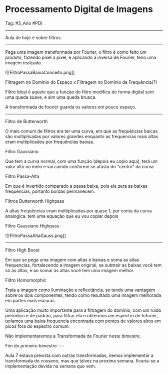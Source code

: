 # Processamento Digital de Imagens

Tag: #3_Ano #PDI

---

Aula de hoje é sobre filtros.

---

Pega uma imagem transformada por Fourier, o filtro é como feito um produto, fazendo pixel a pixel, e aplicando a inversa de Fourier, teno uma imagem realçada.

![[FiltroPassaBaixaConceito.png]]

Filtragem no Domínio do Espaço x Filtragem no Domínio da Frequência(?)

Filtro Ideal é aquele que a função do filtro modifica de forma digital sem uma queda suave, e sim uma queda brusca.

A transformada de fourier guarda os valores em pouco espaço.

---

Filtro de Butterworth

O mais comum de filtros era ter uma curva, em que as frequências baicas são multiplicadas por valores grandes enquanto as frequencias mais altas eram multiplicados por frequências baixas.

Filtro Gaussiano

Que tem a curva normal, com uma função (depois eu copio aqui), terá um valor alto no meio e vai caindo conforme se afasta do "centro" da curva

Filtro Passa-Alta

Em que é invertido comparado a passa baixa, pois ele zera as baixas frequências, portanto bordas permanecem.

Filtros Butterworth Highpass

A altas frequências eram múltiplicadas por quase 1, por conta da curva analogica. tem uma equação que eu vou copiar depois

Filtro Gaussiano Highpass

![[FiltroPassaAltaGauss.png]]

---

Filtro High Boost

Em que se pega uma imagem com altas e baixas e soma as altas frequencias, fortalecendo a imagem original, se subtrair as baixas você tem só as altas, e ao somar as altas você tem uma imagem melhor.

Filtro Homomorphic

Trata a imagem como iluminação e reflectância, se tendo uma vantagem sobre os dois componentes, tendo como resultado uma imagem melhorada em partes mais escuras.

Uma aplicação muito importante para a filtragem do domínio, com um ruído periódico e de padrão, para filtrar ela e obtermos um espectro  de fofurier, teríamos uma baixa frequencia encontrada com pontos de valores altos em picos fora do espectro comum. 

Não implementaremos a Transformada de Fourier neste bimestre.

Fim do primeiro bimestre ---

Aula 7 estava prevista com outras transformadas, iremos implementar a transformada do cosseno, mas que talvez na proxima semana, ficaria-se a implementação devida na semana que vem.